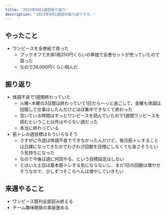 ```yaml
---
title: '2023年9月1週目振り返り'
description: '2023年9月1週目の振り返りです。'
---
```


## やったこと

- ワンピースを全巻紙で買った
  - ブックオフで大体1冊250円くらいの単価で全巻セットが売っていたので買った
  - なので26,000円くらい飛んだ

## 振り返り

- 体調不良で1週間終わっていた
  - 火曜~木曜の3日間は終わっていて1日だら〜っと過ごして、金曜も体調は回復して仕事はしたんだけどほぼ集中できなくて終わった
  - 空いている時間はずっとワンピースを読んでいたので1週間ワンピースを読むということ以外はやらない週だった
  - 本当に終わっている
- 筋トレの週目標はもういらなそう
  - さすがに今週は体調不良でできなかったんだけど、毎日筋トレすることは日課になってきたのでわざわざ回数を目標にしなくても良さそうという気持ちになった
  - なので今後は週に何回やる、という目標設定はしない
  - とはいえ土日は基本筋トレする気にならないし、まだ1日の回数は増やせそうなので、少しずつそこらへんは増やしていきたい

## 来週やること

- ワンピース既刊全部読み終える
- チーム趣味開発の実装進める
